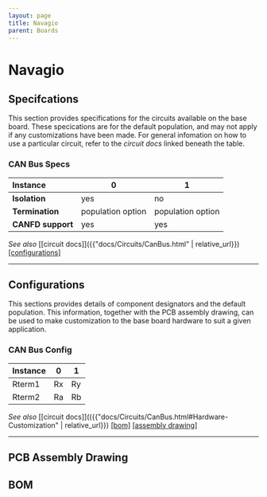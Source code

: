 ```yaml
---
layout: page
title: Navagio
parent: Boards
---
```


# Navagio

## Specifcations
This section provides specifications for the circuits available on the base board. These specications are for the default population, and may not apply if any customizations have been made. For general infomation on how to use a particular circuit, refer to the *circuit docs* linked beneath the table.

### CAN Bus Specs

| Instance | 0 | 1 |
| :--- | --- | --- |
| **Isolation** | yes | no |
| **Termination** | population option | population option |
| **CANFD support** | yes | yes |

*See also*  [[circuit docs]]({{"docs/Circuits/CanBus.html" | relative_url}}) [[configurations]](#CAN-Bus-Config)

---

## Configurations
This sections provides details of component designators and the default population. This information, together with the PCB assembly drawing, can be used to make customization to the base board hardware to suit a given application.

### CAN Bus Config

| Instance | 0 | 1 |
| :--- | --- | --- |
| Rterm1 | Rx | Ry |
| Rterm2 | Ra | Rb |

*See also* [[circuit docs]](({{"docs/Circuits/CanBus.html#Hardware-Customization" | relative_url}}) [[bom]]() [[assembly drawing]]()

---

## PCB Assembly Drawing


## BOM